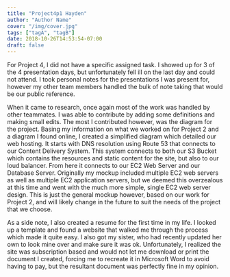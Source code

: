 ```yaml
---
title: "Project4p1 Hayden"
author: "Author Name"
cover: "/img/cover.jpg"
tags: ["tagA", "tagB"]
date: 2018-10-26T14:53:54-07:00
draft: false
---
```


For Project 4, I did not have a specific assigned task. I showed up for 3 of the 4 presentation days, but unfortunately fell ill on the last day and could not attend. I took personal notes for the presentations I was present for, however my other team members handled the bulk of note taking that would be our public reference.

When it came to research, once again most of the work was handled by other teammates. I was able to contribute by adding some definitions and making small edits. The most I contributed however, was the diagram for the project. Basing my information on what we worked on for Project 2 and a diagram I found online, I created a simplified diagram which detailed our web hosting. It starts with DNS resolution using Route 53 that connects to our Content Delivery System. This system connects to both our S3 Bucket which contains the resources and static content for the site, but also to our loud balancer. From here it connects to our EC2 Web Server and our Database Server. Originally my mockup included multiple EC2 web servers as well as multiple EC2 application servers, but we deemed this overzealous at this time and went with the much more simple, single EC2 web server design. This is just the general mockup however, based on our work for Project 2, and will likely change in the future to suit the needs of the project that we choose.

As a side note, I also created a resume for the first time in my life. I looked up a template and found a website that walked me through the process which made it quite easy. I also got my sister, who had recently updated her own to look mine over and make sure it was ok. Unfortunately, I realized the site was subscription based and would not let me download or print the document I created, forcing me to recreate it in Microsoft Word to avoid having to pay, but the resultant document was perfectly fine in my opinion.
	
